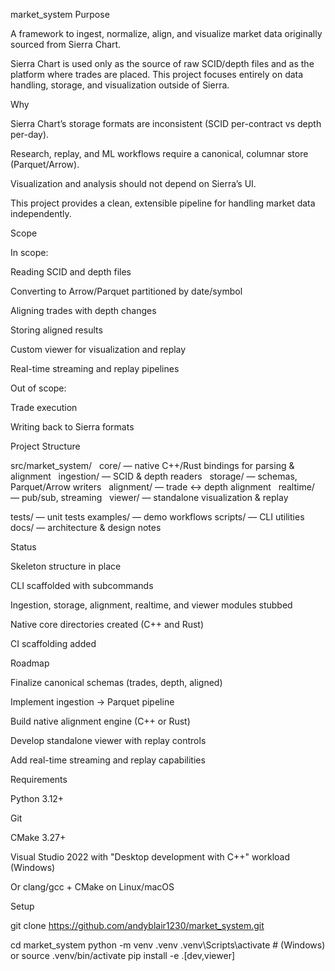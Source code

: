 market_system
Purpose

A framework to ingest, normalize, align, and visualize market data originally sourced from Sierra Chart.

Sierra Chart is used only as the source of raw SCID/depth files and as the platform where trades are placed. This project focuses entirely on data handling, storage, and visualization outside of Sierra.

Why

Sierra Chart’s storage formats are inconsistent (SCID per-contract vs depth per-day).

Research, replay, and ML workflows require a canonical, columnar store (Parquet/Arrow).

Visualization and analysis should not depend on Sierra’s UI.

This project provides a clean, extensible pipeline for handling market data independently.

Scope

In scope:

Reading SCID and depth files

Converting to Arrow/Parquet partitioned by date/symbol

Aligning trades with depth changes

Storing aligned results

Custom viewer for visualization and replay

Real-time streaming and replay pipelines

Out of scope:

Trade execution

Writing back to Sierra formats

Project Structure

src/market_system/
  core/ — native C++/Rust bindings for parsing & alignment
  ingestion/ — SCID & depth readers
  storage/ — schemas, Parquet/Arrow writers
  alignment/ — trade ↔ depth alignment
  realtime/ — pub/sub, streaming
  viewer/ — standalone visualization & replay

tests/ — unit tests
examples/ — demo workflows
scripts/ — CLI utilities
docs/ — architecture & design notes

Status

Skeleton structure in place

CLI scaffolded with subcommands

Ingestion, storage, alignment, realtime, and viewer modules stubbed

Native core directories created (C++ and Rust)

CI scaffolding added

Roadmap

Finalize canonical schemas (trades, depth, aligned)

Implement ingestion → Parquet pipeline

Build native alignment engine (C++ or Rust)

Develop standalone viewer with replay controls

Add real-time streaming and replay capabilities

Requirements

Python 3.12+

Git

CMake
 3.27+

Visual Studio 2022
 with "Desktop development with C++" workload (Windows)

Or clang/gcc + CMake on Linux/macOS

Setup

git clone https://github.com/andyblair1230/market_system.git

cd market_system
python -m venv .venv
.venv\Scripts\activate # (Windows) or source .venv/bin/activate
pip install -e .[dev,viewer]